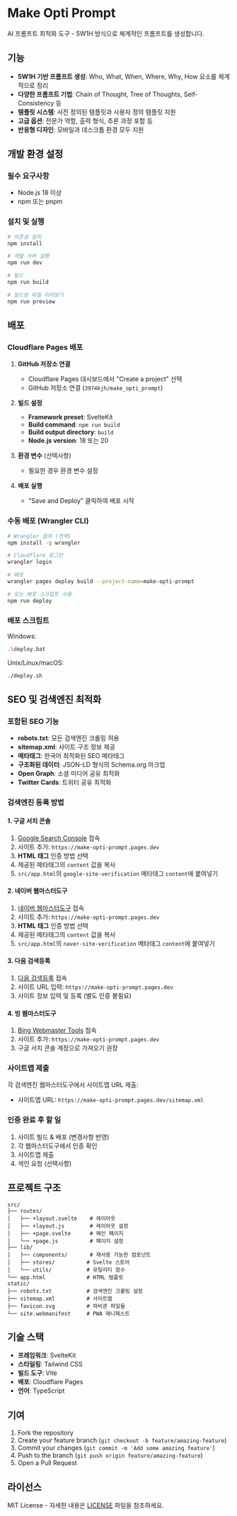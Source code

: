 # Make Opti Prompt

AI 프롬프트 최적화 도구 - 5W1H 방식으로 체계적인 프롬프트를 생성합니다.

## 기능

- **5W1H 기반 프롬프트 생성**: Who, What, When, Where, Why, How 요소를 체계적으로 정리
- **다양한 프롬프트 기법**: Chain of Thought, Tree of Thoughts, Self-Consistency 등
- **템플릿 시스템**: 사전 정의된 템플릿과 사용자 정의 템플릿 지원
- **고급 옵션**: 전문가 역할, 출력 형식, 추론 과정 포함 등
- **반응형 디자인**: 모바일과 데스크톱 환경 모두 지원

## 개발 환경 설정

### 필수 요구사항
- Node.js 18 이상
- npm 또는 pnpm

### 설치 및 실행

```bash
# 의존성 설치
npm install

# 개발 서버 실행
npm run dev

# 빌드
npm run build

# 빌드된 파일 미리보기
npm run preview
```

## 배포

### Cloudflare Pages 배포

1. **GitHub 저장소 연결**
   - Cloudflare Pages 대시보드에서 "Create a project" 선택
   - GitHub 저장소 연결 (`3974kjh/make_opti_prompt`)

2. **빌드 설정**
   - **Framework preset**: SvelteKit
   - **Build command**: `npm run build`
   - **Build output directory**: `build`
   - **Node.js version**: 18 또는 20

3. **환경 변수** (선택사항)
   - 필요한 경우 환경 변수 설정

4. **배포 실행**
   - "Save and Deploy" 클릭하여 배포 시작

### 수동 배포 (Wrangler CLI)

```bash
# Wrangler 설치 (전역)
npm install -g wrangler

# Cloudflare 로그인
wrangler login

# 배포
wrangler pages deploy build --project-name=make-opti-prompt

# 또는 배포 스크립트 사용
npm run deploy
```

### 배포 스크립트

Windows:
```bash
.\deploy.bat
```

Unix/Linux/macOS:
```bash
./deploy.sh
```

## SEO 및 검색엔진 최적화

### 포함된 SEO 기능
- **robots.txt**: 모든 검색엔진 크롤링 허용
- **sitemap.xml**: 사이트 구조 정보 제공
- **메타태그**: 한국어 최적화된 SEO 메타태그
- **구조화된 데이터**: JSON-LD 형식의 Schema.org 마크업
- **Open Graph**: 소셜 미디어 공유 최적화
- **Twitter Cards**: 트위터 공유 최적화

### 검색엔진 등록 방법

#### 1. 구글 서치 콘솔
1. [Google Search Console](https://search.google.com/search-console) 접속
2. 사이트 추가: `https://make-opti-prompt.pages.dev`
3. **HTML 태그** 인증 방법 선택
4. 제공된 메타태그의 `content` 값을 복사
5. `src/app.html`의 `google-site-verification` 메타태그 `content`에 붙여넣기

#### 2. 네이버 웹마스터도구
1. [네이버 웹마스터도구](https://searchadvisor.naver.com/) 접속
2. 사이트 추가: `https://make-opti-prompt.pages.dev`
3. **HTML 태그** 인증 방법 선택
4. 제공된 메타태그의 `content` 값을 복사
5. `src/app.html`의 `naver-site-verification` 메타태그 `content`에 붙여넣기

#### 3. 다음 검색등록
1. [다음 검색등록](https://register.search.daum.net/index.daum) 접속
2. 사이트 URL 입력: `https://make-opti-prompt.pages.dev`
3. 사이트 정보 입력 및 등록 (별도 인증 불필요)

#### 4. 빙 웹마스터도구
1. [Bing Webmaster Tools](https://www.bing.com/webmasters) 접속
2. 사이트 추가: `https://make-opti-prompt.pages.dev`
3. 구글 서치 콘솔 계정으로 가져오기 권장

### 사이트맵 제출
각 검색엔진 웹마스터도구에서 사이트맵 URL 제출:
- 사이트맵 URL: `https://make-opti-prompt.pages.dev/sitemap.xml`

### 인증 완료 후 할 일
1. 사이트 빌드 & 배포 (변경사항 반영)
2. 각 웹마스터도구에서 인증 확인
3. 사이트맵 제출
4. 색인 요청 (선택사항)

## 프로젝트 구조

```
src/
├── routes/
│   ├── +layout.svelte    # 레이아웃
│   ├── +layout.js        # 레이아웃 설정
│   ├── +page.svelte      # 메인 페이지
│   └── +page.js          # 페이지 설정
├── lib/
│   ├── components/       # 재사용 가능한 컴포넌트
│   ├── stores/          # Svelte 스토어
│   └── utils/           # 유틸리티 함수
└── app.html             # HTML 템플릿
static/
├── robots.txt           # 검색엔진 크롤링 설정
├── sitemap.xml          # 사이트맵
├── favicon.svg          # 파비콘 파일들
└── site.webmanifest     # PWA 매니페스트
```

## 기술 스택

- **프레임워크**: SvelteKit
- **스타일링**: Tailwind CSS
- **빌드 도구**: Vite
- **배포**: Cloudflare Pages
- **언어**: TypeScript

## 기여

1. Fork the repository
2. Create your feature branch (`git checkout -b feature/amazing-feature`)
3. Commit your changes (`git commit -m 'Add some amazing feature'`)
4. Push to the branch (`git push origin feature/amazing-feature`)
5. Open a Pull Request

## 라이선스

MIT License - 자세한 내용은 [LICENSE](LICENSE) 파일을 참조하세요.